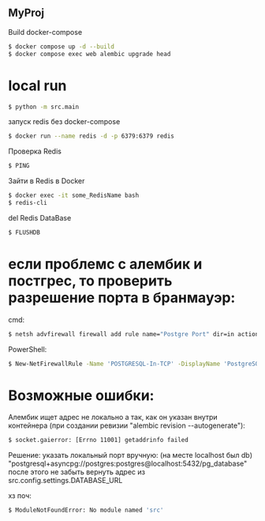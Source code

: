 ## MyProj

Build docker-compose
```sh
$ docker compose up -d --build
$ docker compose exec web alembic upgrade head
```

<!-- [Check it](http://localhost:8000/docs) -->


# local run

```sh
$ python -m src.main
```

запуск redis без docker-compose
```sh
$ docker run --name redis -d -p 6379:6379 redis
```

Проверка Redis
```sh
$ PING
```

Зайти в Redis в Docker
```sh
$ docker exec -it some_RedisName bash
$ redis-cli
```

del Redis DataBase
```sh
$ FLUSHDB
```

# если проблемс с алембик и постгрес, то проверить разрешение порта в бранмауэр:

cmd: 
```sh
$ netsh advfirewall firewall add rule name="Postgre Port" dir=in action=allow protocol=TCP localport=5432
```

PowerShell:
```sh
$ New-NetFirewallRule -Name 'POSTGRESQL-In-TCP' -DisplayName 'PostgreSQL (TCP-In)' -Direction Inbound -Enabled True -Protocol TCP -LocalPort 5432
```


# Возможные ошибки: 

Алембик ищет адрес не локально а так, как он указан внутри контейнера (при создании ревизии "alembic revision --autogenerate"):
```sh
$ socket.gaierror: [Errno 11001] getaddrinfo failed
```
Решение:
указать локальный порт вручную: (на месте localhost был db)
"postgresql+asyncpg://postgres:postgres@localhost:5432/pg_database"
после этого не забыть вернуть адрес из src.config.settings.DATABASE_URL

хз поч:
```sh
$ ModuleNotFoundError: No module named 'src'
```